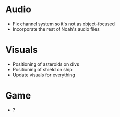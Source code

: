 # Audio

- Fix channel system so it's not as object-focused
- Incorporate the rest of Noah's audio files

# Visuals

- Positioning of asteroids on divs
- Positioning of shield on ship
- Update visuals for everything

# Game

- ?